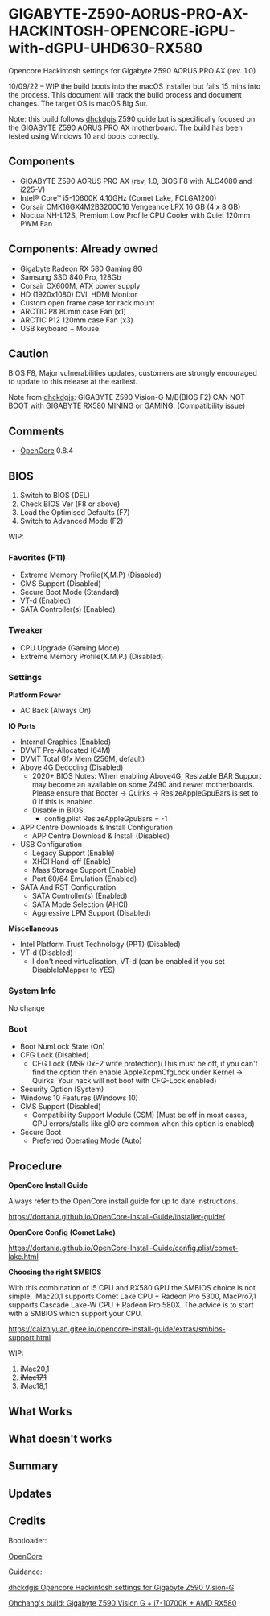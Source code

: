 # GIGABYTE-Z590-AORUS-PRO-AX-HACKINTOSH-OPENCORE-iGPU-with-dGPU-UHD630-RX580

Opencore Hackintosh settings for Gigabyte Z590 AORUS PRO AX (rev. 1.0)

10/09/22 – WIP the build boots into the macOS installer but fails 15 mins into the process. This document will track the build process and document changes. The target OS is macOS Big Sur.

Note: this build follows [dhckdgjs](https://github.com/dhckdgjs/GIGABYTE-Z590-VISION-G-HACKINTOSH-OPENCORE-iGPU-with-dGPU-UHD630-RX580/blob/main/README.md) Z590 guide but is specifically focused on the GIGABYTE Z590 AORUS PRO AX motherboard. The build has been tested using Windows 10 and boots correctly.

## Components

- GIGABYTE Z590 AORUS PRO AX (rev, 1.0, BIOS F8 with ALC4080 and i225-V)
- Intel® Core™ i5-10600K 4.10GHz (Comet Lake, FCLGA1200)
- Corsair CMK16GX4M2B3200C16 Vengeance LPX 16 GB (4 x 8 GB)
- Noctua NH-L12S, Premium Low Profile CPU Cooler with Quiet 120mm PWM Fan

## Components: Already owned

- Gigabyte Radeon RX 580 Gaming 8G
- Samsung SSD 840 Pro, 128Gb
- Corsair CX600M, ATX power supply
- HD (1920x1080) DVI, HDMI Monitor
- Custom open frame case for rack mount
- ARCTIC P8 80mm case Fan (x1)
- ARCTIC P12 120mm case Fan (x3)
- USB keyboard + Mouse

## Caution

BIOS F8, Major vulnerabilities updates, customers are strongly encouraged to update to this release at the earliest.

Note from [dhckdgjs](https://github.com/dhckdgjs/GIGABYTE-Z590-VISION-G-HACKINTOSH-OPENCORE-iGPU-with-dGPU-UHD630-RX580/blob/main/README.md): GIGABYTE Z590 Vision-G M/B(BIOS F2) CAN NOT BOOT with GIGABYTE RX580 MINING or GAMING. (Compatibility issue)

## Comments

- [OpenCore](https://github.com/acidanthera/OpenCorePkg) 0.8.4

## BIOS
 
1. Switch to BIOS (DEL)
2. Check BIOS Ver (F8 or above)
3. Load the Optimised Defaults (F7)
4. Switch to Advanced Mode (F2)

WIP:

### Favorites (F11)

* Extreme Memory Profile(X,M.P) (Disabled)
* CMS Support (Disabled)
* Secure Boot Mode (Standard)
* VT-d (Enabled)
* SATA Controller(s) (Enabled)

### Tweaker

* CPU Upgrade (Gaming Mode)
* Extreme Memory Profile(X.M.P.) (Disabled)

### Settings

**Platform Power**

* AC Back (Always On)

**IO Ports**

* Internal Graphics (Enabled)
* DVMT Pre-Allocated (64M)
* DVMT Total Gfx Mem (256M, default)
* Above 4G Decoding (Disabled)
	* 2020+ BIOS Notes: When enabling Above4G, Resizable BAR Support may become an available on some Z490 and newer motherboards. Please ensure that Booter -> Quirks -> ResizeAppleGpuBars is set to 0 if this is enabled.
	* Disable in BIOS
		* config.plist ResizeAppleGpuBars = -1
* APP Centre Downloads & Install Configuration
	* APP Centre Download & Install (Disabled)
* USB Configuration
	* Legacy Support (Enable)
	* XHCI Hand-off (Enable)
	* Mass Storage Support (Enable)
	* Port 60/64 Emulation (Enabled)
* SATA And RST Configuration
	* SATA Controller(s) (Enabled)
	* SATA Mode Selection (AHCI)
	* Aggressive LPM Support (Disabled)

**Miscellaneous**

* Intel Platform Trust Technology (PPT) (Disabled)
* VT-d (Disabled)
	* I don't need virtualisation, VT-d (can be enabled if you set DisableIoMapper to YES)

### System Info

No change

### Boot

* Boot NumLock State (On)
* CFG Lock (Disabled)
	* CFG Lock (MSR 0xE2 write protection)(This must be off, if you can't find the option then enable AppleXcpmCfgLock under Kernel -> Quirks. Your hack will not boot with CFG-Lock enabled)
* Security Option (System)
* Windows 10 Features (Windows 10)
* CMS Support (Disabled)
	* Compatibility Support Module (CSM) (Must be off in most cases, GPU errors/stalls like gIO are common when this option is enabled)
* Secure Boot
	* Preferred Operating Mode (Auto)

## Procedure

**OpenCore Install Guide**

Always refer to the OpenCore install guide for up to date instructions.

https://dortania.github.io/OpenCore-Install-Guide/installer-guide/ 

**OpenCore Config (Comet Lake)**

https://dortania.github.io/OpenCore-Install-Guide/config.plist/comet-lake.html

**Choosing the right SMBIOS**

With this combination of i5 CPU and RX580 GPU the SMBIOS choice is not simple. iMac20,1 supports Comet Lake CPU + Radeon Pro 5300, MacPro7,1 supports Cascade Lake-W CPU + Radeon Pro 580X. The advice is to start with a SMBIOS which support your CPU.

https://caizhiyuan.gitee.io/opencore-install-guide/extras/smbios-support.html

WIP:

1. iMac20,1
2. ~~iMac17,1~~
3. iMac18,1

## What Works

## What doesn't works

## Summary

## Updates

## Credits

Bootloader: 

[OpenCore](https://github.com/acidanthera/OpenCorePkg)

Guidance: 

[dhckdgjs Opencore Hackintosh settings for Gigabyte Z590 Vision-G](https://github.com/dhckdgjs/GIGABYTE-Z590-VISION-G-HACKINTOSH-OPENCORE-iGPU-with-dGPU-UHD630-RX580/blob/main/README.md)

[Ohchang's build: Gigabyte Z590 Vision G + i7-10700K + AMD RX580](https://www.tonymacx86.com/threads/ohchangs-build-gigabyte-z590-vision-g-i7-10700k-amd-rx580.310986/) 